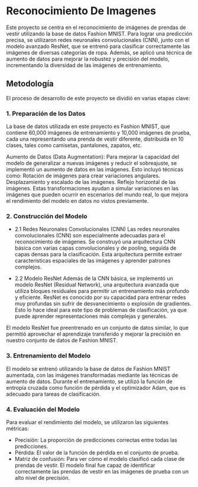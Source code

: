 # Reconocimiento De Imagenes

Este proyecto se centra en el reconocimiento de imágenes de prendas de vestir utilizando la base de datos Fashion MNIST. Para lograr una predicción precisa, se utilizaron redes neuronales convolucionales (CNN), junto con el modelo avanzado ResNet, que se entrenó para clasificar correctamente las imágenes de diversas categorías de ropa. Además, se aplicó una técnica de aumento de datos para mejorar la robustez y precisión del modelo, incrementando la diversidad de las imágenes de entrenamiento.

## Metodología
El proceso de desarrollo de este proyecto se dividió en varias etapas clave:

### 1. Preparación de los Datos
La base de datos utilizada en este proyecto es Fashion MNIST, que contiene 60,000 imágenes de entrenamiento y 10,000 imágenes de prueba, cada una representando una prenda de vestir diferente, distribuida en 10 clases, tales como camisetas, pantalones, zapatos, etc.

Aumento de Datos (Data Augmentation): Para mejorar la capacidad del modelo de generalizar a nuevas imágenes y reducir el sobreajuste, se implementó un aumento de datos en las imágenes. Esto incluyó técnicas como:
Rotación de imágenes para crear variaciones angulares.
Desplazamiento y escalado de las imágenes.
Reflejo horizontal de las imágenes.
Estas transformaciones ayudan a simular variaciones en las imágenes que pueden ocurrir en escenarios del mundo real, lo que mejora el rendimiento del modelo en datos no vistos previamente.

### 2. Construcción del Modelo

- 2.1 Redes Neuronales Convolucionales (CNN)
Las redes neuronales convolucionales (CNN) son especialmente adecuadas para el reconocimiento de imágenes. Se construyó una arquitectura CNN básica con varias capas convolucionales y de pooling, seguida de capas densas para la clasificación. Esta arquitectura permite extraer características espaciales de las imágenes y aprender patrones complejos.

- 2.2 Modelo ResNet
Además de la CNN básica, se implementó un modelo ResNet (Residual Network), una arquitectura avanzada que utiliza bloques residuales para permitir un entrenamiento más profundo y eficiente. ResNet es conocido por su capacidad para entrenar redes muy profundas sin sufrir de desvanecimiento o explosión de gradientes. Esto lo hace ideal para este tipo de problemas de clasificación, ya que puede aprender representaciones más complejas y generales.

El modelo ResNet fue preentrenado en un conjunto de datos similar, lo que permitió aprovechar el aprendizaje transferido y mejorar la precisión en nuestro conjunto de datos de Fashion MNIST.

### 3. Entrenamiento del Modelo
El modelo se entrenó utilizando la base de datos de Fashion MNIST aumentada, con las imágenes transformadas mediante las técnicas de aumento de datos. Durante el entrenamiento, se utilizó la función de entropía cruzada como función de pérdida y el optimizador Adam, que es adecuado para tareas de clasificación.

### 4. Evaluación del Modelo
Para evaluar el rendimiento del modelo, se utilizaron las siguientes métricas:

- Precisión: La proporción de predicciones correctas entre todas las predicciones.
- Pérdida: El valor de la función de pérdida en el conjunto de prueba.
- Matriz de confusión: Para ver cómo el modelo clasificó cada clase de prendas de vestir.
El modelo final fue capaz de identificar correctamente las prendas de vestir en las imágenes de prueba con un alto nivel de precisión.
